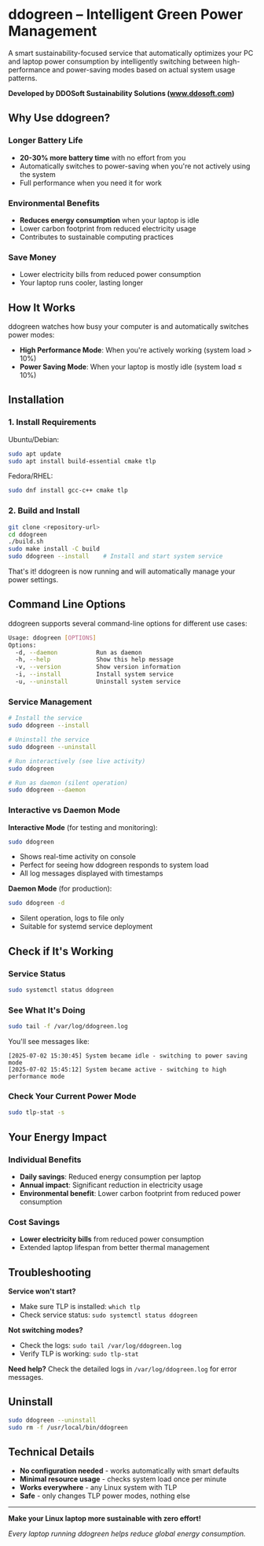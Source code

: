 # ddogreen – Intelligent Green Power Management

A smart sustainability-focused service that automatically optimizes your PC and laptop power consumption by intelligently switching between high-performance and power-saving modes based on actual system usage patterns.

**Developed by DDOSoft Sustainability Solutions (www.ddosoft.com)**

## Why Use ddogreen?

### Longer Battery Life
- **20-30% more battery time** with no effort from you
- Automatically switches to power-saving when you're not actively using the system
- Full performance when you need it for work

### Environmental Benefits  
- **Reduces energy consumption** when your laptop is idle
- Lower carbon footprint from reduced electricity usage
- Contributes to sustainable computing practices

### Save Money
- Lower electricity bills from reduced power consumption
- Your laptop runs cooler, lasting longer

## How It Works

ddogreen watches how busy your computer is and automatically switches power modes:

- **High Performance Mode**: When you're actively working (system load > 10%)
- **Power Saving Mode**: When your laptop is mostly idle (system load ≤ 10%)

## Installation

### 1. Install Requirements
Ubuntu/Debian:
```bash
sudo apt update
sudo apt install build-essential cmake tlp
```

Fedora/RHEL:
```bash
sudo dnf install gcc-c++ cmake tlp
```

### 2. Build and Install
```bash
git clone <repository-url>
cd ddogreen
./build.sh
sudo make install -C build
sudo ddogreen --install    # Install and start system service
```

That's it! ddogreen is now running and will automatically manage your power settings.

## Command Line Options

ddogreen supports several command-line options for different use cases:

```bash
Usage: ddogreen [OPTIONS]
Options:
  -d, --daemon           Run as daemon
  -h, --help             Show this help message
  -v, --version          Show version information
  -i, --install          Install system service
  -u, --uninstall        Uninstall system service
```

### Service Management
```bash
# Install the service
sudo ddogreen --install

# Uninstall the service  
sudo ddogreen --uninstall

# Run interactively (see live activity)
sudo ddogreen

# Run as daemon (silent operation)
sudo ddogreen --daemon
```

### Interactive vs Daemon Mode

**Interactive Mode** (for testing and monitoring):
```bash
sudo ddogreen
```
- Shows real-time activity on console
- Perfect for seeing how ddogreen responds to system load
- All log messages displayed with timestamps

**Daemon Mode** (for production):
```bash
sudo ddogreen -d
```
- Silent operation, logs to file only
- Suitable for systemd service deployment

## Check if It's Working

### Service Status
```bash
sudo systemctl status ddogreen
```

### See What It's Doing
```bash
sudo tail -f /var/log/ddogreen.log
```

You'll see messages like:
```
[2025-07-02 15:30:45] System became idle - switching to power saving mode
[2025-07-02 15:45:12] System became active - switching to high performance mode
```

### Check Your Current Power Mode
```bash
sudo tlp-stat -s
```

## Your Energy Impact

### Individual Benefits
- **Daily savings**: Reduced energy consumption per laptop
- **Annual impact**: Significant reduction in electricity usage
- **Environmental benefit**: Lower carbon footprint from reduced power consumption

### Cost Savings
- **Lower electricity bills** from reduced power consumption
- Extended laptop lifespan from better thermal management

## Troubleshooting

**Service won't start?**
- Make sure TLP is installed: `which tlp`
- Check service status: `sudo systemctl status ddogreen`

**Not switching modes?**
- Check the logs: `sudo tail /var/log/ddogreen.log`
- Verify TLP is working: `sudo tlp-stat`

**Need help?**
Check the detailed logs in `/var/log/ddogreen.log` for error messages.

## Uninstall

```bash
sudo ddogreen --uninstall
sudo rm -f /usr/local/bin/ddogreen
```

## Technical Details

- **No configuration needed** - works automatically with smart defaults
- **Minimal resource usage** - checks system load once per minute
- **Works everywhere** - any Linux system with TLP
- **Safe** - only changes TLP power modes, nothing else

---

**Make your Linux laptop more sustainable with zero effort!**

*Every laptop running ddogreen helps reduce global energy consumption.*
